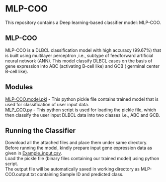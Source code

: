 # MLP-COO
This repository contains a Deep learning-based classifier model: MLP-COO.

## **MLP-COO**
MLP-COO is a DLBCL classification model with high accuracy (99.67%) that is built using multilayer perceptron ,i.e., subtype of feedforward artificial neural network 
(ANN). This model classify DLBCL cases on the basis of gene expression into ABC (activating B-cell like) and GCB ( germinal center B-cell like). 

## **Modules** 
[MLP-COO.model.pkl](MLP-COO.model.pkl) - This python pickle file contains trained model that is used for classification of user input data.  
[MLP_COO.py](MLP_COO.py) - This python script is used for loading the pickle file, which then classify the user input DLBCL data into two classes i.e., ABC and GCB.

## **Running the Classifier**
Download all the attached files and place them under same directory.  
Before running the model, kindly prepare input gene expression data as given in [Example_input.csv](Example_input.csv).   
Load the pickle file (binary files containing our trained model) using python script.  
The output file will be automatically saved in working directory as MLP-COO.output.txt containing Sample ID and predicted class.
